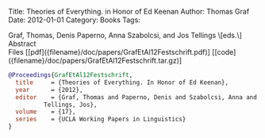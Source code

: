 Title: Theories of Everything. in Honor of Ed Keenan
Author: Thomas Graf
Date: 2012-01-01
Category: Books
Tags: 

<div markdown class="authors">
Graf, Thomas, Denis Paperno, Anna Szabolcsi, and Jos Tellings \[eds.\]
</div>

<div markdown class="abstract">
<span id="abstract-title">Abstract</span>

</div>

<div markdown class="files">
<span id="files-title">Files</span>
[[pdf]({filename}/doc/papers/GrafEtAl12Festschrift.pdf)]
[[code]({filename}/doc/papers/GrafEtAl12Festschrift.tar.gz)]
</div>

~~~bibtex
@Proceedings{GrafEtAl12Festschrift,
  title		= {Theories of Everything. In Honor of Ed Keenan},
  year		= {2012},
  editor	= {Graf, Thomas and Paperno, Denis and Szabolcsi, Anna and
		  Tellings, Jos},
  volume	= {17},
  series	= {UCLA Working Papers in Linguistics}
}
~~~

